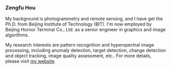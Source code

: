 ### Zengfu Hou
My background is photogrammetry and remote sensing, and I have get the Ph.D. from Beijing Institute of Technology (BIT). I'm now employed by Beijing Hornor Terminal Co., Ltd. as a senior engineer in graphics and image algorithms. 

My research interests are pattern recognition and hyperspectral image processing, including anomaly detection, target detection, change detection and object tracking, image quality assessment, etc.. For more details, please visit [my website](https://zephyrhours.github.io/).


